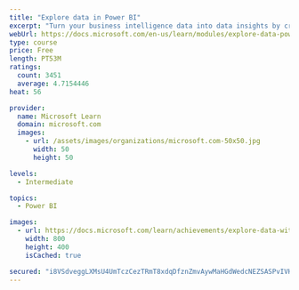 ```yaml
---
title: "Explore data in Power BI"
excerpt: "Turn your business intelligence data into data insights by creating and configuring Power BI dashboards."
webUrl: https://docs.microsoft.com/en-us/learn/modules/explore-data-power-bi/
type: course
price: Free
length: PT53M
ratings:
  count: 3451
  average: 4.7154446
heat: 56

provider:
  name: Microsoft Learn
  domain: microsoft.com
  images:
    - url: /assets/images/organizations/microsoft.com-50x50.jpg
      width: 50
      height: 50

levels:
  - Intermediate

topics:
  - Power BI

images:
  - url: https://docs.microsoft.com/learn/achievements/explore-data-with-power-bi-desktop-social.png
    width: 800
    height: 400
    isCached: true

secured: "i8VSdveggLXMsU4UmTczCezTRmT8xdqDfznZmvAywMaHGdWedcNEZSASPvIVHz0ZTeoFGPJq6WhXKvpighT5KlEEYqaG0BzhqfNB/I8Cy6F9FKF/V+XqpQkG+nnfeTcPVowDXKVGGC1lE1kcBvlGYiDyr29xk7zoJmdkRi0soH836cFvIyc8Y6mUAcw/SIkfyXRwPT720GggdHvXyf1Yz8LYUqCbE7LOo+WqhfiQ2eT5qsxlzywQKe+dxianNPp/hpbY0YDPy18vrG71w8i+g3tRm/ulhVC6IM9HBNkcA+8CQPjY3QSwmMfP55Z6PiF5Dt3vHjv5TEp831Wskpj80FiYmg1tD0waepm3XRDw20TPfdb1lpvqcF22Uk3BMRNGPQ4KeK0DUUg4IiTy6uT0EfJrw7fgwhuD0dUA/hIBIbI=;ENG0l/xKp/rUkGIYRkTEUQ=="
---
```


